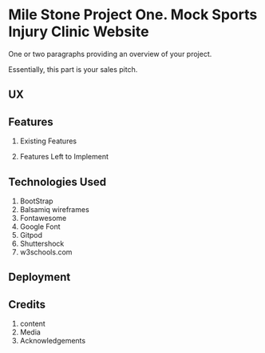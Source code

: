 # Mile Stone Project One. Mock Sports Injury Clinic Website
One or two paragraphs providing an overview of your project.

Essentially, this part is your sales pitch.

## UX

## Features


1. Existing Features

2. Features Left to Implement

## Technologies Used
1. BootStrap
2. Balsamiq wireframes
3. Fontawesome
4. Google Font
5. Gitpod
6. Shuttershock
7. w3schools.com


## Deployment

## Credits
1. content 
2. Media 
3. Acknowledgements
